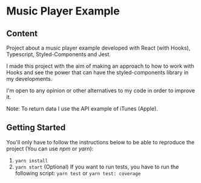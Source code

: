 # Music Player Example

## Content
Project about a music player example developed with React (with Hooks), Typescript, Styled-Components and Jest.

I made this project with the aim of making an approach to how to work with Hooks and see the power that can have the styled-components library in my developments.

I'm open to any opinion or other alternatives to my code in order to improve it.

Note: To return data I use the API example of iTunes (Apple).

## Getting Started

You'll only have to follow the instructions below to be able to reproduce the project (You can use _npm_ or _yarn_):

1. `yarn install`
2. `yarn start`
(Optional) If you want to run tests, you have to run the following script: `yarn test` or `yarn test: coverage`


